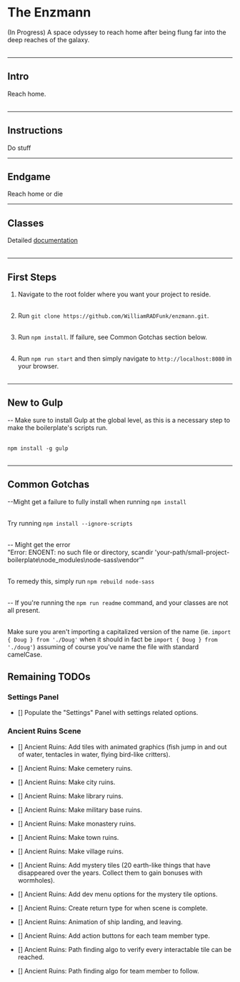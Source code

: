 # The Enzmann
(In Progress) A space odyssey to reach home after being flung far into the deep reaches of the galaxy.</br></br>

***

## Intro

Reach home.</br></br>

***

## Instructions

Do stuff

***

## Endgame

Reach home or die

***

## Classes

Detailed [documentation](docs/README.md)</br></br>

***

## First Steps

1. Navigate to the root folder where you want your project to reside.</br></br>

2. Run `git clone https://github.com/WilliamRADFunk/enzmann.git`.</br></br>

3. Run `npm install`. If failure, see Common Gotchas section below.</br></br>

4. Run `npm run start` and then simply navigate to `http://localhost:8080` in your browser.</br></br>

***

## New to Gulp

-- Make sure to install Gulp at the global level, as this is a necessary step to make the boilerplate's scripts run.</br></br>

`npm install -g gulp`</br></br>

***

## Common Gotchas

--Might get a failure to fully install when running `npm install`</br></br>

Try running `npm install --ignore-scripts`</br></br>

-- Might get the error</br>
"Error: ENOENT: no such file or directory, scandir 'your-path/small-project-boilerplate\node_modules\node-sass\vendor'"</br></br>

To remedy this, simply run `npm rebuild node-sass`</br></br>

-- If you're running the `npm run readme` command, and your classes are not all present.</br></br>

Make sure you aren't importing a capitalized version of the name (ie. `import { Doug } from './Doug'` when it should in fact be `import { Doug } from './doug'`) assuming of course you've name the file with standard camelCase.

## Remaining TODOs

### Settings Panel

- [] Populate the "Settings" Panel with settings related options.

### Ancient Ruins Scene

- [] Ancient Ruins: Add tiles with animated graphics (fish jump in and out of water, tentacles in water, flying bird-like critters).

- [] Ancient Ruins: Make cemetery ruins.

- [] Ancient Ruins: Make city ruins.

- [] Ancient Ruins: Make library ruins.

- [] Ancient Ruins: Make military base ruins.

- [] Ancient Ruins: Make monastery ruins.

- [] Ancient Ruins: Make town ruins.

- [] Ancient Ruins: Make village ruins.

- [] Ancient Ruins: Add mystery tiles (20 earth-like things that have disappeared over the years. Collect them to gain bonuses with wormholes).

- [] Ancient Ruins: Add dev menu options for the mystery tile options.

- [] Ancient Ruins: Create return type for when scene is complete.

- [] Ancient Ruins: Animation of ship landing, and leaving.

- [] Ancient Ruins: Add action buttons for each team member type.

- [] Ancient Ruins: Path finding algo to verify every interactable tile can be reached.

- [] Ancient Ruins: Path finding algo for team member to follow.
